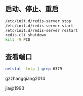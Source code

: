 ## 启动、停止、重启

```bash
/etc/init.d/redis-server stop
/etc/init.d/redis-server start
/etc/init.d/redis-server restart
redis-cli shutdown
kill -9 PID

```

## 查看端口

```bash
netstat -lntp | grep 6379
```

gzzhangqiang2014

jia@1993